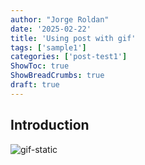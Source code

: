 ```yaml
---
author: "Jorge Roldan"
date: '2025-02-22'
title: 'Using post with gif'
tags: ['sample1']
categories: ['post-test1']
ShowToc: true
ShowBreadCrumbs: true
draft: true
---
```



## Introduction
![gif-static](/demo.gif)

